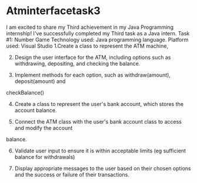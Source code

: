 # Atminterfacetask3
I am excited to share my Third achievement in my Java Programming internship! I've successfully completed my Third task as a Java intern.  Task #1: Number Game  Technology used: Java programming language.  Platform used: Visual Studio 
1.Create a class to represent the ATM machine,

2. Design the user interface for the ATM, including options such as withdrawing, depositing, and checking the balance.

3. Implement methods for each option, such as withdraw(amount), deposit(amount) and

checkBalance()

4. Create a class to represent the user's bank account, which stores the account balance.

5. Connect the ATM class with the user's bank account class to access and modify the account

balance.

6. Validate user input to ensure it is within acceptable limits (eg sufficient balance for withdrawals)

7. Display appropriate messages to the user based on their chosen options and the success or failure of their transactions.
